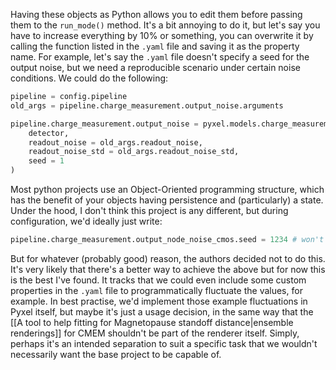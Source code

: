 Having these objects as Python allows you to edit them before passing them to the `run_mode()` method. It's a bit annoying to do it, but let's say you have to increase everything by 10% or something, you can overwrite it by calling the function listed in the `.yaml` file and saving it as the property name. For example, let's say the `.yaml` file doesn't specify a seed for the output noise, but we need a reproducible scenario under certain noise conditions. We could do the following:
```python
pipeline = config.pipeline
old_args = pipeline.charge_measurement.output_noise.arguments

pipeline.charge_measurement.output_noise = pyxel.models.charge_measurement.output_node_noise_cmos(
    detector,
    readout_noise = old_args.readout_noise,
    readout_noise_std = old_args.readout_noise_std,
    seed = 1
)
```

Most python projects use an Object-Oriented programming structure, which has the benefit of your objects having persistence and (particularly) a state. Under the hood, I don't think this project is any different, but during configuration, we'd ideally just write:
```python
pipeline.charge_measurement.output_node_noise_cmos.seed = 1234 # won't work
```

But for whatever (probably good) reason, the authors decided not to do this. It's very likely that there's a better way to achieve the above but for now this is the best I've found. It tracks that we could even include some custom properties in the `.yaml` file to programmatically fluctuate the values, for example. In best practise, we'd implement those example fluctuations in Pyxel itself, but maybe it's just a usage decision, in the same way that the [[A tool to help fitting for Magnetopause standoff distance|ensemble renderings]] for CMEM shouldn't be part of the renderer itself. Simply, perhaps it's an intended separation to suit a specific task that we wouldn't necessarily want the base project to be capable of.